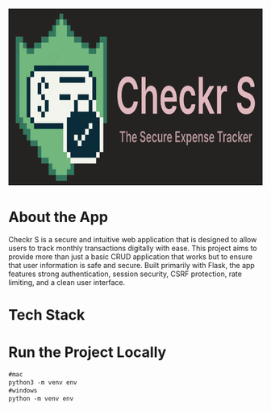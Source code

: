 # <img src="app/static/images/banner.svg" width="100%" height="350px">

# About the App
Checkr S is a secure and intuitive web application that is designed to allow users to track monthly transactions digitally with ease.
This project aims to provide more than just a basic CRUD application that works but to ensure that user information is safe and secure.
Built primarily with Flask, the app features strong authentication, session security, CSRF protection, rate limiting, and a clean user interface.

# Tech Stack

# Run the Project Locally
```
#mac
python3 -m venv env
#windows
python -m venv env
```


